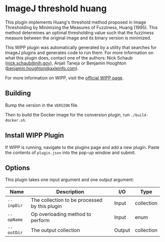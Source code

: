 # ImageJ threshold huang

This plugin implements Huang's threshold method proposed in Image Thresholding 
by Minimizing the Measures of Fuzziness, Huang (1995). This method determines an 
optimal thresholding value such that the fuzziness measure between the original
image and its binary version is minimized. 

This WIPP plugin was automatically generated by a utility that searches for
ImageJ plugins and generates code to run them. For more information on what this
plugin does, contact one of the authors: Nick Schaub (nick.schaub@nih.gov), 
Anjali Taneja or Benjamin Houghton (benjamin.houghton@axleinfo.com).

For more information on WIPP, visit the [official WIPP page](https://isg.nist.gov/deepzoomweb/software/wipp).

## Building

Bump the version in the `VERSION` file.

Then to build the Docker image for the conversion plugin, run
`./build-docker.sh`.

## Install WIPP Plugin

If WIPP is running, navigate to the plugins page and add a new plugin.
Paste the contents of `plugin.json` into the pop-up window and submit.

## Options

This plugin takes one input argument and one output argument:

| Name       | Description                                   | I/O    | Type       |
| ---------- | --------------------------------------------- | ------ | ---------- |
| `--inpDir` | The collection to be processed by this plugin | Input  | collection |
| `--opName` | Op overloading method to perform              | Input  | enum       |
| `--outDir` | The output collection                         | Output | collection |

